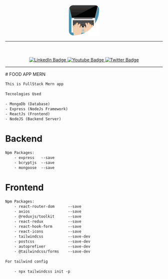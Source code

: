 <div align="center">
  <img src="./gitassets/logoReadme.png" width="100"/>
</div>
<hr />
<div align="center" style="margin:50px 0">
  <a href="haiderzcompany.com">
    <img src="https://img.shields.io/badge/LinkedIn-blue?style=for-the-badge&logo=linkedin&logoColor=white" alt="LinkedIn Badge"/>
  </a>
  <a href="haiderzcompany.com">
    <img src="https://img.shields.io/badge/YouTube-red?style=for-the-badge&logo=youtube&logoColor=white" alt="Youtube Badge"/>
  </a>
  <a href="haiderzcompany.com">
    <img src="https://img.shields.io/badge/Twitter-blue?style=for-the-badge&logo=twitter&logoColor=white" alt="Twitter Badge"/>
  </a>
<hr />
<div align="left">
# FOOD APP MERN

    This is FullStack Mern app

    Tecnologies Used

    - MongoDb (Database)
    - Express (NodeJs Framework)
    - ReactJs (Frontend)
    - NodeJS (Backend Server)

# Backend

    Npm Packages:
        - express   --save
        - bcryptjs  --save
        - mongoose  --save

# Frontend

    Npm Packages:
        - react-router-dom      --save
        - axios                 --save
        - @reduxjs/toolkit      --save
        - react-redux           --save
        - react-hook-form       --save
        - react-icons           --save
        - tailwindcss           --save-dev
        - postcss               --save-dev
        - autoprefixer          --save-dev
        - @tailwindcss/forms    --save-dev

    For tailwind config

        - npx tailwindcss init -p

</div>
